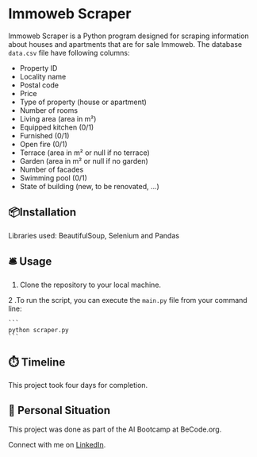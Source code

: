 # Immoweb Scraper
Immoweb Scraper is a Python program designed for scraping information about houses and apartments that are for sale Immoweb.
The database `data.csv` file have following columns:
- Property ID
- Locality name
- Postal code
- Price
- Type of property (house or apartment)
- Number of rooms
- Living area (area in m²)
- Equipped kitchen (0/1)
- Furnished (0/1)
- Open fire (0/1)
- Terrace (area in m² or null if no terrace)
- Garden (area in m² or null if no garden)
- Number of facades
- Swimming pool (0/1)
- State of building (new, to be renovated, ...)

## 📦Installation 
Libraries used: BeautifulSoup, Selenium and Pandas

## 🛎️ Usage 

1. Clone the repository to your local machine.

2 .To run the script, you can execute the `main.py` file from your command line:

    ```
    python scraper.py
    ```

## ⏱️ Timeline
This project took four days for completion.

## 📌 Personal Situation
This project was done as part of the AI Bootcamp at BeCode.org. 

Connect with me on [LinkedIn](https://www.linkedin.com/in/veena-bhawani-b41804111/).
